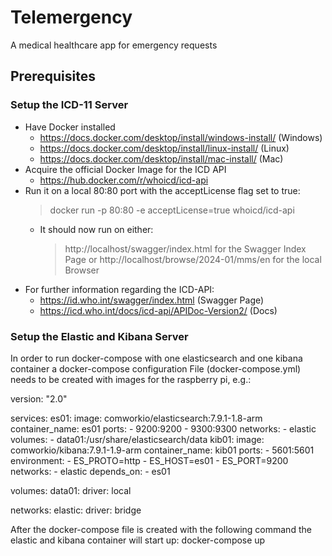 # Telemergency
A medical healthcare app for emergency requests 

## Prerequisites 
### Setup the ICD-11 Server
  - Have Docker installed
    - https://docs.docker.com/desktop/install/windows-install/ (Windows)
    - https://docs.docker.com/desktop/install/linux-install/ (Linux)
    - https://docs.docker.com/desktop/install/mac-install/ (Mac)
  - Acquire the official Docker Image for the ICD API
    - https://hub.docker.com/r/whoicd/icd-api
  - Run it on a local 80:80 port with the acceptLicense flag set to true:
      > docker run -p 80:80 -e acceptLicense=true whoicd/icd-api
      - It should now run on either:
          > http://localhost/swagger/index.html for the Swagger Index Page or
          > http://localhost/browse/2024-01/mms/en for the local Browser 
  - For further information regarding the ICD-API:
      - https://id.who.int/swagger/index.html (Swagger Page)
      - https://icd.who.int/docs/icd-api/APIDoc-Version2/ (Docs) 

### Setup the Elastic and Kibana Server

In order to run docker-compose with one elasticsearch and one kibana container a docker-compose configuration File (docker-compose.yml) needs to be created with images for the raspberry pi, e.g.:

version: "2.0"

services:
  es01:
    image: comworkio/elasticsearch:7.9.1-1.8-arm
    container_name: es01
    ports:
      - 9200:9200
      - 9300:9300
    networks:
      - elastic
    volumes:
      - data01:/usr/share/elasticsearch/data
  kib01:
    image: comworkio/kibana:7.9.1-1.9-arm
    container_name: kib01
    ports:
      - 5601:5601
    environment:
      - ES_PROTO=http
      - ES_HOST=es01
      - ES_PORT=9200
    networks:
      - elastic
    depends_on: 
      - es01

volumes:
  data01:
    driver: local

networks:
  elastic:
    driver: bridge

After the docker-compose file is created with the following command the elastic and kibana container will start up: docker-compose up



